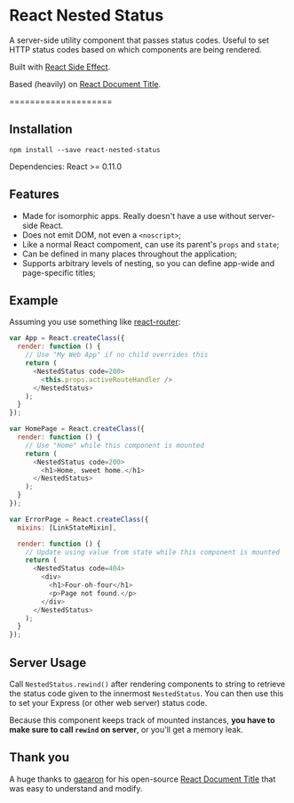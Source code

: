 React Nested Status
===================

A server-side utility component that passes status codes. Useful to set HTTP status codes based on which components are being rendered.

Built with [React Side Effect](https://github.com/gaearon/react-side-effect).

Based (heavily) on [React Document Title](https://github.com/gaearon/react-document-title).

====================

## Installation

```
npm install --save react-nested-status
```

Dependencies: React >= 0.11.0

## Features

* Made for isomorphic apps. Really doesn't have a use without server-side React.
* Does not emit DOM, not even a `<noscript>`;
* Like a normal React compoment, can use its parent's `props` and `state`;
* Can be defined in many places throughout the application;
* Supports arbitrary levels of nesting, so you can define app-wide and page-specific titles;

## Example

Assuming you use something like [react-router](https://github.com/rackt/react-router):

```javascript
var App = React.createClass({
  render: function () {
    // Use "My Web App" if no child overrides this
    return (
      <NestedStatus code=200>
        <this.props.activeRouteHandler />
      </NestedStatus>
    );
  }
});

var HomePage = React.createClass({
  render: function () {
    // Use "Home" while this component is mounted
    return (
      <NestedStatus code=200>
        <h1>Home, sweet home.</h1>
      </NestedStatus>
    );
  }
});

var ErrorPage = React.createClass({
  mixins: [LinkStateMixin],

  render: function () {
    // Update using value from state while this component is mounted
    return (
      <NestedStatus code=404>
        <div>
          <h1>Four-oh-four</h1>
          <p>Page not found.</p>
        </div>
      </NestedStatus>
    );
  }
});
```

## Server Usage

Call `NestedStatus.rewind()` after rendering components to string to retrieve the status code given to the innermost `NestedStatus`. You can then use this to set your Express (or other web server) status code.

Because this component keeps track of mounted instances, **you have to make sure to call `rewind` on server**, or you'll get a memory leak.

## Thank you

A huge thanks to [gaearon](https://github.com/gaearon) for his open-source [React Document Title](https://github.com/gaearon/react-document-title) that was easy to understand and modify.
